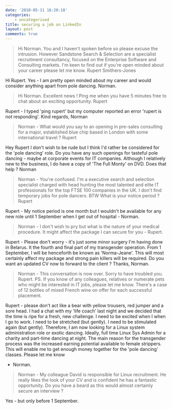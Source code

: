 ```yaml
---
date: '2010-05-11 16:20:18'
categories:
    - uncategorised
title: securing a job on LinkedIn
layout: post
comments: true
---
```

> Hi Norman. You and I haven't spoken before so please excuse the
> intrusion. However Sandstone Search & Selection are a specialist
> recruitment consultancy, focused on the Enterprise Software and
> Consulting markets. I'm keen to find out if you're open minded about
> your career please let me know. Rupert Smithers-Jones

Hi Rupert. Yes - I am pretty open minded about my career and would
consider anything apart from pole dancing. Norman.

> Hi Norman. Excellent news ! Ping me when you have 5 minutes free to
> chat about an exciting opportunity. Rupert

Rupert - I typed 'ping rupert' but my computer reported an error 'rupert
is not responding'. Kind regards, Norman

> Norman - What would you say to an opening in pre-sales consulting for
> a major, established blue chip based in London with some international
> travel ? Rupert

Hey Rupert I don't wish to be rude but I think I'd rather be considered
for the 'pole dancing' role. Do you have any such openings for tasteful
pole dancing - maybe at corporate events for IT companies. Although I
relatively new to the business, I do have a copy of 'The Full Monty' on
DVD. Does that help ? Norman

> Norman - You're confused. I'm a executive search and selection
> specialist charged with head hunting the most talented and elite IT
> professionals for the top FTSE 100 companies in the UK. I don't find
> temporary jobs for pole dancers. BTW What is your notice period ?
> Rupert

Rupert - My notice period is one month but I wouldn't be available for
any new role until 1 September when I get out of hospital - Norman.

> Norman - I don't wish to pry but what is the nature of your medical
> procedure. It might affect the package I can secure for you - Rupert.

Rupert - Please don't worry - it's just some minor surgery I'm having
done in Belarus. It the fourth and final part of my transgender
operation. From 1 September, I will be henceforth be known as
'Norma-Jeane'. This will most certainly affect my package and strong
pain killers will be required. Do you want an updated CV now to forward
to the client ? Thanks, Norman.

> Norman - This conversation is now over. Sorry to have troubled you.
> Rupert. PS. If you know of any colleagues, relatives or numerate pets
> who might be interested in IT jobs, please let me know. There's a case
> of 12 bottles of mixed French wine on offer for each successful
> placement.

Rupert - please don't act like a bear with yellow trousers, red jumper
and a sore head. I had a chat with my 'life coach' last night and we
decided that the time is ripe for a fresh, new challenge. I need to be
excited when I when I go to work. I need to be stretched (but gently). I
need to be stimulated again (but gently). Therefore, I am now looking
for a Linux system administration role or exotic dancing. Ideally, full
time Linux Sys Admin for a charity and part-time dancing at night. The
main reason for the transgender process was the increased earning
potential available to female strippers. This will enable me to get
enough money together for the 'pole dancing' classes. Please let me know
- Norman.

> Norman - My colleague David is responsible for Linux recruitment. He
> really likes the look of your CV and is confident he has a fantastic
> opportunity. Do you have a beard as this would almost certainly secure
> an interview ?

Yes - but only before 1 September.


